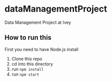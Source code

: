 # dataManagementProject
Data Management Project at Ivey

## How to run this
First you need to have Node.js install
1. Clone this repo
2. cd into this directory
3. run `npm install`
4. run `npm start`
